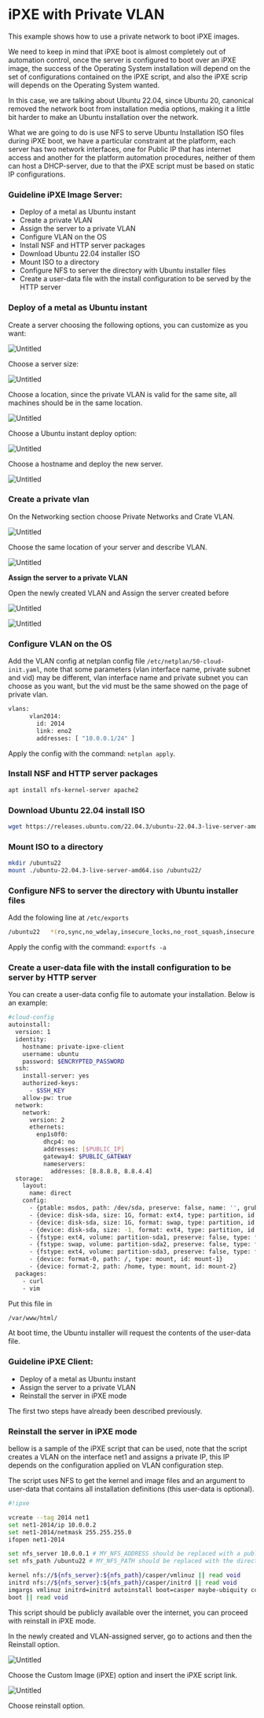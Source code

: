 # iPXE with Private VLAN

This example shows how to use a private network to boot iPXE images.

We need to keep in mind that iPXE boot is almost completely out of automation control, once the server is configured to boot over an iPXE image, the success of the Operating System installation will depend on the set of configurations contained on the iPXE script, and also the iPXE scrip will depends on the Operating System wanted.

In this case, we are talking about Ubuntu 22.04, since Ubuntu 20, canonical removed the network boot from installation media options, making it a little bit harder to make an Ubuntu installation over the network.

What we are going to do is use NFS to serve Ubuntu Installation ISO files during iPXE boot, we have a particular constraint at the platform, each server has two network interfaces, one for Public IP that has internet access and another for the platform automation procedures, neither of them can host a DHCP-server, due to that the iPXE script must be based on static IP configurations.

### Guideline iPXE Image Server:

- Deploy of a metal as Ubuntu instant
- Create a private VLAN
- Assign the server to a private VLAN
- Configure VLAN on the OS
- Install NSF and HTTP server packages
- Download Ubuntu 22.04 installer ISO
- Mount ISO to a directory
- Configure NFS to server the directory with Ubuntu installer files
- Create a user-data file with the install configuration to be served by the HTTP server

### Deploy of a metal as Ubuntu instant

Create a server choosing the following options, you can customize as you want:

![Untitled](img/img.png)

Choose a server size:

![Untitled](img/img1.png)

Choose a location, since the private VLAN is valid for the same site, all machines should be in the same location.

![Untitled](img/img2.png)

Choose a Ubuntu instant deploy option:

![Untitled](img/img3.png)

Choose a hostname and deploy the new server.

![Untitled](img/img4.png)

### Create a private vlan

On the Networking section choose Private Networks and Crate VLAN.

![Untitled](img/img5.png)

Choose the same location of your server and describe VLAN.

![Untitled](img/img6.png)

**Assign the server to a private VLAN**

Open the newly created VLAN and Assign the server created before 

![Untitled](img/img7.png)

![Untitled](img/img8.png)

### Configure VLAN on the OS

Add the VLAN config at netplan config file `/etc/netplan/50-cloud-init.yaml`, note that some parameters (vlan interface name, private subnet and vid) may be different,  vlan interface name and private subnet you can choose as you want, but the vid must be the same showed on the page of private vlan. 

```bash
vlans:
      vlan2014:
        id: 2014
        link: eno2
        addresses: [ "10.0.0.1/24" ]
```

Apply the config with the command: `netplan apply`.

### Install NSF and HTTP server packages

```bash
apt install nfs-kernel-server apache2
```

### Download Ubuntu 22.04 install ISO

```bash
wget https://releases.ubuntu.com/22.04.3/ubuntu-22.04.3-live-server-amd64.iso
```

### Mount ISO to a directory

```bash
mkdir /ubuntu22
mount ./ubuntu-22.04.3-live-server-amd64.iso /ubuntu22/
```

### Configure NFS to server the directory with Ubuntu installer files

Add the folowing line at `/etc/exports`

```bash
/ubuntu22 	*(ro,sync,no_wdelay,insecure_locks,no_root_squash,insecure,no_subtree_check)
```

Apply the config with the command: `exportfs -a`

### Create a user-data file with the install configuration to be server by HTTP server

You can create a user-data config file to automate your installation. Below is an example:

```bash
#cloud-config
autoinstall:
  version: 1
  identity:
    hostname: private-ipxe-client
    username: ubuntu
    password: $ENCRYPTED_PASSWORD 
  ssh:
    install-server: yes
    authorized-keys:
      - $SSH_KEY
    allow-pw: true
  network:
    network:
      version: 2
      ethernets:
        enp1s0f0:
          dhcp4: no
          addresses: [$PUBLIC_IP]
          gateway4: $PUBLIC_GATEWAY
          nameservers:
            addresses: [8.8.8.8, 8.8.4.4]
  storage:
    layout:
      name: direct
    config:
      - {ptable: msdos, path: /dev/sda, preserve: false, name: '', grub_device: true, type: disk, id: disk-sda}
      - {device: disk-sda, size: 1G, format: ext4, type: partition, id: partition-sda1}
      - {device: disk-sda, size: 1G, format: swap, type: partition, id: partition-sda2}
      - {device: disk-sda, size: -1, format: ext4, type: partition, id: partition-sda3}
      - {fstype: ext4, volume: partition-sda1, preserve: false, type: format, id: format-0}
      - {fstype: swap, volume: partition-sda2, preserve: false, type: format, id: format-1}
      - {fstype: ext4, volume: partition-sda3, preserve: false, type: format, id: format-2}
      - {device: format-0, path: /, type: mount, id: mount-1}
      - {device: format-2, path: /home, type: mount, id: mount-2}
  packages:
    - curl
    - vim
```
Put this file in 

```bash 
/var/www/html/ 
```
At boot time, the Ubuntu installer will request the contents of the user-data file.

### Guideline iPXE Client:

- Deploy of a metal as Ubuntu instant
- Assign the server to a private VLAN
- Reinstall the server in iPXE mode

The first two steps have already been described previously.

### Reinstall the server in iPXE mode

bellow is a sample of the iPXE script that can be used, note that the script creates a VLAN on the interface net1 and assigns a private IP,  this IP depends on the configuration applied on VLAN configuration step. 

The script uses NFS to get the kernel and image files and an argument to user-data that contains all installation definitions (this user-data is optional).

```bash
#!ipxe

vcreate --tag 2014 net1
set net1-2014/ip 10.0.0.2
set net1-2014/netmask 255.255.255.0
ifopen net1-2014

set nfs_server 10.0.0.1 # MY_NFS_ADDRESS should be replaced with a public IP from an nfs server that provides the available installation files.
set nfs_path /ubuntu22 # MY_NFS_PATH should be replaced with the directory path containing the installation files.

kernel nfs://${nfs_server}:${nfs_path}/casper/vmlinuz || read void
initrd nfs://${nfs_server}:${nfs_path}/casper/initrd || read void
imgargs vmlinuz initrd=initrd autoinstall boot=casper maybe-ubiquity console=ttyS1,115200n8 netboot=nfs nfsroot=${nfs_server}:${nfs_path} net.ifnames=0 vlan=eth1.2014:eth1 ip=10.0.0.2:::255.255.255.0::eth1.2014:off ds=nocloud;s=http://10.0.0.1/ || read void
boot || read void
```

This script should be publicly available over the internet, you can proceed with reinstall in iPXE mode.

In the newly created and VLAN-assigned server, go to actions and then the Reinstall option.

![Untitled](img/img9.png)

Choose the Custom Image (iPXE) option and insert the iPXE script link.

![Untitled](img/img10.png)

Choose reinstall option.
